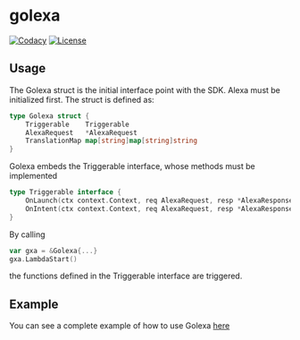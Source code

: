 # golexa

[![Codacy](https://img.shields.io/badge/Code%20Quality%20A-success.svg)](https://app.codacy.com/project/battaroberto/golexa/dashboard?bid=13997035) [![License](https://img.shields.io/badge/License-MPL%202.0-blue.svg)](https://www.mozilla.org/en-US/MPL/2.0/FAQ/)

## Usage

The Golexa struct is the initial interface point with the SDK.  Alexa must be
 initialized first.  The struct is defined as:

```Go
type Golexa struct {
	Triggerable    Triggerable
	AlexaRequest   *AlexaRequest
	TranslationMap map[string]map[string]string
}
```

Golexa embeds the Triggerable interface, whose methods must be implemented

```Go
type Triggerable interface {
	OnLaunch(ctx context.Context, req AlexaRequest, resp *AlexaResponse) error
	OnIntent(ctx context.Context, req AlexaRequest, resp *AlexaResponse) error
}
```

By calling 

```Go
var gxa = &Golexa{...}
gxa.LambdaStart()
```
the functions defined in the Triggerable interface are triggered.

## Example

You can see a complete example of how to use Golexa [here](https://github.com/robertobatts/golexa/blob/master/samples/scorekeeper/scorekeeper.go)
